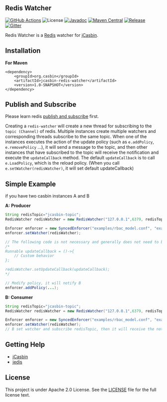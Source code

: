 Redis Watcher 
---

[![GitHub Actions](https://github.com/jcasbin/redis-watcher/actions/workflows/maven-ci.yml/badge.svg)](https://github.com/jcasbin/redis-watcher/actions/workflows/maven-ci.yml)
![License](https://img.shields.io/github/license/jcasbin/redis-watcher)
[![Javadoc](https://javadoc.io/badge2/org.casbin/redis-watcher/javadoc.svg)](https://javadoc.io/doc/org.casbin/redis-watcher)
[![Maven Central](https://img.shields.io/maven-central/v/org.casbin/redis-watcher.svg)](https://mvnrepository.com/artifact/org.casbin/redis-watcher/latest)
[![Release](https://img.shields.io/github/release/jcasbin/redis-watcher.svg)](https://github.com/jcasbin/redis-watcher/releases/latest)
[![Gitter](https://badges.gitter.im/Join%20Chat.svg)](https://gitter.im/casbin/lobby)


Redis Watcher is a [Redis](http://redis.io) watcher for [jCasbin](https://github.com/casbin/jcasbin).

## Installation

**For Maven**

 ```
 <dependency>
     <groupId>org.casbin</groupId>
     <artifactId>jcasbin-redis-watcher</artifactId>
     <version>1.0-SNAPSHOT</version>
 </dependency>
 ```

## Publish and Subscribe

Please learn redis [publish and subscribe](https://redisbook.readthedocs.io/en/latest/feature/pubsub.html) first.

Creating a ``redis-watcher`` will create a new thread for subscribing to the ``topic (Channel)`` of redis. Multiple instances create multiple watchers and corresponding threads subscribe to the same topic. When one of the instances executes the action of the update policy (such as ``e.addPolicy``, ``e.removePolicy`` ...), it will send a message to the topic, and then other instances that have subscribed to the topic will receive the notification and execute the ``updateCallback`` method. The default ``updateCallback`` is to call ``e.LoadPolicy``, which is the reload policy. (When you call ``e.setWatcher(redisWatcher)``, it will set default updateCallback)

## Simple Example

if you have two casbin instances A and B

**A:**  **Producer**

```java
String redisTopic="jcasbin-topic";
RedisWatcher redisWatcher = new RedisWatcher("127.0.0.1",6379, redisTopic);

Enforcer enforcer = new SyncedEnforcer("examples/rbac_model.conf", "examples/rbac_policy.csv");
enforcer.setWatcher(redisWatcher);

// The following code is not necessary and generally does not need to be written unless you understand what you want to do
/*
Runnable updateCallback = ()->{
    // Custom behavior
};

redisWatcher.setUpdateCallback(updateCallback);
*/

// Modify policy, it will notify B
enforcer.addPolicy(...);
```

**B:** **Consumer**

````Java
String redisTopic="jcasbin-topic";
RedisWatcher redisWatcher = new RedisWatcher("127.0.0.1",6379, redisTopic);

Enforcer enforcer = new SyncedEnforcer("examples/rbac_model.conf", "examples/rbac_policy.csv");
enforcer.setWatcher(redisWatcher);
// B set watcher and subscribe redisTopic, then it will receive the notification of A, and then call LoadPolicy to reload policy
````

## Getting Help

- [jCasbin](https://github.com/casbin/jCasbin)
- [jedis](https://github.com/redis/jedis)

## License

This project is under Apache 2.0 License. See the [LICENSE](https://github.com/jcasbin/redis-watcher/blob/master/LICENSE) file for the full license text.
